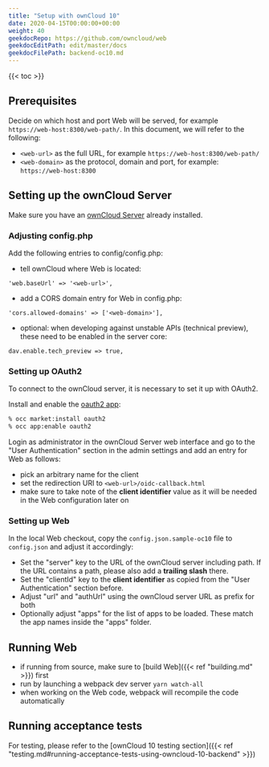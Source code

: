 ```yaml
---
title: "Setup with ownCloud 10"
date: 2020-04-15T00:00:00+00:00
weight: 40
geekdocRepo: https://github.com/owncloud/web
geekdocEditPath: edit/master/docs
geekdocFilePath: backend-oc10.md
---
```


{{< toc >}}

## Prerequisites

Decide on which host and port Web will be served, for example `https://web-host:8300/web-path/`.
In this document, we will refer to the following:
- `<web-url>` as the full URL, for example `https://web-host:8300/web-path/`
- `<web-domain>` as the protocol, domain and port, for example: `https://web-host:8300`

## Setting up the ownCloud Server

Make sure you have an [ownCloud Server](https://owncloud.org/download/#owncloud-server) already installed.

### Adjusting config.php

Add the following entries to config/config.php:

- tell ownCloud where Web is located:
```
'web.baseUrl' => '<web-url>',
```

- add a CORS domain entry for Web in config.php:
```
'cors.allowed-domains' => ['<web-domain>'],
```

- optional: when developing against unstable APIs (technical preview), these need to be enabled in the server core:
```
dav.enable.tech_preview => true,
```

### Setting up OAuth2

To connect to the ownCloud server, it is necessary to set it up with OAuth2.

Install and enable the [oauth2 app](https://marketplace.owncloud.com/apps/oauth2):
```bash
% occ market:install oauth2
% occ app:enable oauth2
```

Login as administrator in the ownCloud Server web interface and go to the "User Authentication" section in the admin settings and add an entry for Web as follows:

- pick an arbitrary name for the client
- set the redirection URI to `<web-url>/oidc-callback.html`
- make sure to take note of the **client identifier** value as it will be needed in the Web configuration later on

### Setting up Web

In the local Web checkout, copy the `config.json.sample-oc10` file to `config.json` and adjust it accordingly:

- Set the "server" key to the URL of the ownCloud server including path. If the URL contains a path, please also add a **trailing slash** there.
- Set the "clientId" key to the **client identifier** as copied from the "User Authentication" section before.
- Adjust "url" and "authUrl" using the ownCloud server URL as prefix for both
- Optionally adjust "apps" for the list of apps to be loaded. These match the app names inside the "apps" folder.

## Running Web

- if running from source, make sure to [build Web]({{< ref "building.md" >}}) first
- run by launching a webpack dev server `yarn watch-all`
- when working on the Web code, webpack will recompile the code automatically

## Running acceptance tests

For testing, please refer to the [ownCloud 10 testing section]({{< ref "testing.md#running-acceptance-tests-using-owncloud-10-backend" >}})

